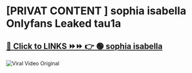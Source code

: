 
 # [PRIVAT CONTENT ] sophia isabella Onlyfans Leaked tau1a

## <h2><a href="https://clipsfans.com/sophia_isabella&ref=git">🔗 Click to LINKS ⏩⏩ 👉 🟢 sophia isabella </a></h2>

<a href="https://clipsfans.com/sophia_isabella&ref=git" rel="nofollow" data-target="animated-image.originalLink"><img src="https://i.ibb.co.com/xMMVF88/686577567.gif" alt="Viral Video Original" style="max-width: 100%; display: inline-block;" data-target="animated-image.originalImage"></a>

